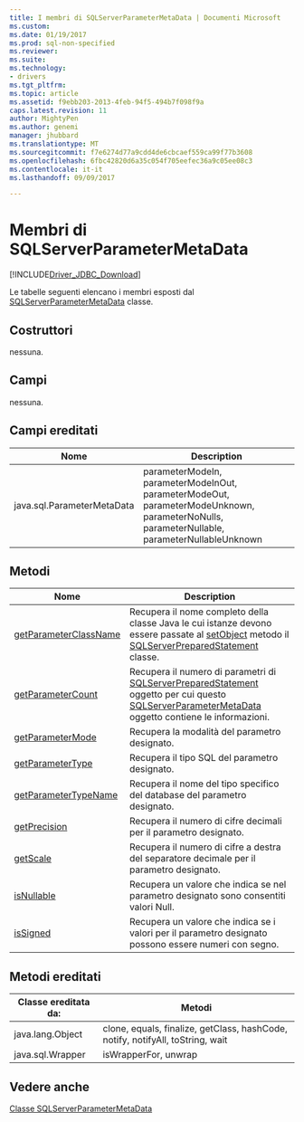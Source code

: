 ```yaml
---
title: I membri di SQLServerParameterMetaData | Documenti Microsoft
ms.custom: 
ms.date: 01/19/2017
ms.prod: sql-non-specified
ms.reviewer: 
ms.suite: 
ms.technology:
- drivers
ms.tgt_pltfrm: 
ms.topic: article
ms.assetid: f9ebb203-2013-4feb-94f5-494b7f098f9a
caps.latest.revision: 11
author: MightyPen
ms.author: genemi
manager: jhubbard
ms.translationtype: MT
ms.sourcegitcommit: f7e6274d77a9cdd4de6cbcaef559ca99f77b3608
ms.openlocfilehash: 6fbc42820d6a35c054f705eefec36a9c05ee08c3
ms.contentlocale: it-it
ms.lasthandoff: 09/09/2017

---
```

# <a name="sqlserverparametermetadata-members"></a>Membri di SQLServerParameterMetaData
[!INCLUDE[Driver_JDBC_Download](../../../includes/driver_jdbc_download.md)]

  Le tabelle seguenti elencano i membri esposti dal [SQLServerParameterMetaData](../../../connect/jdbc/reference/sqlserverparametermetadata-class.md) classe.  
  
## <a name="constructors"></a>Costruttori  
 nessuna.  
  
## <a name="fields"></a>Campi  
 nessuna.  
  
## <a name="inherited-fields"></a>Campi ereditati  
  
|Nome|Description|  
|----------|-----------------|  
|java.sql.ParameterMetaData|parameterModeIn, parameterModeInOut, parameterModeOut, parameterModeUnknown, parameterNoNulls, parameterNullable, parameterNullableUnknown|  
  
## <a name="methods"></a>Metodi  
  
|Nome|Description|  
|----------|-----------------|  
|[getParameterClassName](../../../connect/jdbc/reference/getparameterclassname-method-sqlserverparametermetadata.md)|Recupera il nome completo della classe Java le cui istanze devono essere passate al [setObject](../../../connect/jdbc/reference/setobject-method-sqlserverpreparedstatement.md) metodo il [SQLServerPreparedStatement](../../../connect/jdbc/reference/sqlserverpreparedstatement-class.md) classe.|  
|[getParameterCount](../../../connect/jdbc/reference/getparametercount-method-sqlserverparametermetadata.md)|Recupera il numero di parametri di [SQLServerPreparedStatement](../../../connect/jdbc/reference/sqlserverpreparedstatement-class.md) oggetto per cui questo [SQLServerParameterMetaData](../../../connect/jdbc/reference/sqlserverparametermetadata-class.md) oggetto contiene le informazioni.|  
|[getParameterMode](../../../connect/jdbc/reference/getparametermode-method-sqlserverparametermetadata.md)|Recupera la modalità del parametro designato.|  
|[getParameterType](../../../connect/jdbc/reference/getparametertype-method-sqlserverparametermetadata.md)|Recupera il tipo SQL del parametro designato.|  
|[getParameterTypeName](../../../connect/jdbc/reference/getparametertypename-method-sqlserverparametermetadata.md)|Recupera il nome del tipo specifico del database del parametro designato.|  
|[getPrecision](../../../connect/jdbc/reference/getprecision-method-sqlserverparametermetadata.md)|Recupera il numero di cifre decimali per il parametro designato.|  
|[getScale](../../../connect/jdbc/reference/getscale-method-sqlserverparametermetadata.md)|Recupera il numero di cifre a destra del separatore decimale per il parametro designato.|  
|[isNullable](../../../connect/jdbc/reference/isnullable-method-sqlserverparametermetadata.md)|Recupera un valore che indica se nel parametro designato sono consentiti valori Null.|  
|[isSigned](../../../connect/jdbc/reference/issigned-method-sqlserverparametermetadata.md)|Recupera un valore che indica se i valori per il parametro designato possono essere numeri con segno.|  
  
## <a name="inherited-methods"></a>Metodi ereditati  
  
|Classe ereditata da:|Metodi|  
|---------------------------|-------------|  
|java.lang.Object|clone, equals, finalize, getClass, hashCode, notify, notifyAll, toString, wait|  
|java.sql.Wrapper|isWrapperFor, unwrap|  
  
## <a name="see-also"></a>Vedere anche  
 [Classe SQLServerParameterMetaData](../../../connect/jdbc/reference/sqlserverparametermetadata-class.md)  
  
  
